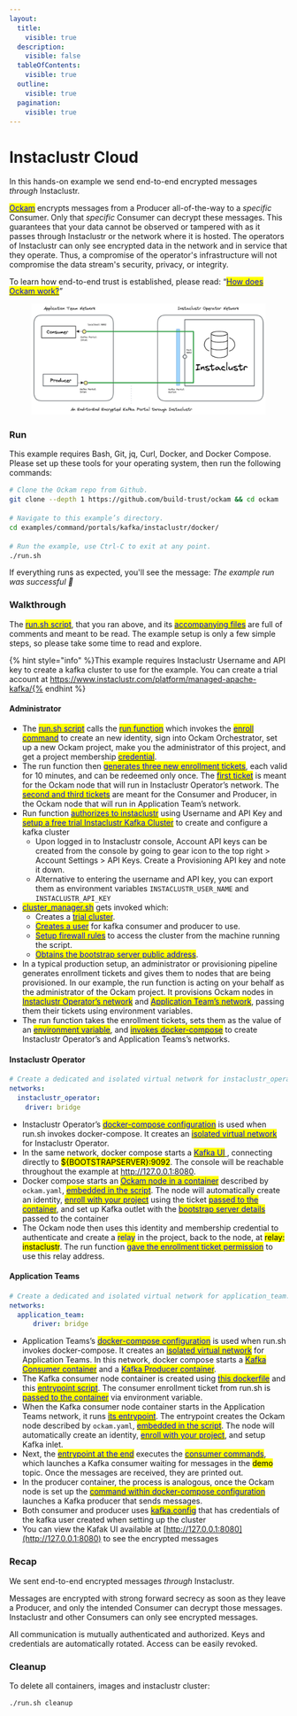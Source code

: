 ```yaml
---
layout:
  title:
    visible: true
  description:
    visible: false
  tableOfContents:
    visible: true
  outline:
    visible: true
  pagination:
    visible: true
---
```


# Instaclustr Cloud

In this hands-on example we send end-to-end encrypted messages _through_ Instaclustr.

[<mark style="color:blue;">Ockam</mark>](../../../) encrypts messages from a Producer all-of-the-way to a _specific_ Consumer. Only that _specific_ Consumer can decrypt these messages. This guarantees that your data cannot be observed or tampered with as it passes through Instaclustr or the network where it is hosted. The operators of Instaclustr can only see encrypted data in the network and in service that they operate. Thus, a compromise of the operator's infrastructure will not compromise the data stream's security, privacy, or integrity.

To learn how end-to-end trust is established, please read: “[<mark style="color:blue;">How does Ockam work?</mark>](../../../how-does-ockam-work.md)”

<figure><img src="../../../.gitbook/assets/portals-instaclustr.png" alt=""><figcaption></figcaption></figure>

### Run

This example requires Bash, Git, jq, Curl, Docker, and Docker Compose. Please set up these tools for your operating system, then run the following commands:

```bash
# Clone the Ockam repo from Github.
git clone --depth 1 https://github.com/build-trust/ockam && cd ockam

# Navigate to this example’s directory.
cd examples/command/portals/kafka/instaclustr/docker/

# Run the example, use Ctrl-C to exit at any point.
./run.sh
```

If everything runs as expected, you'll see the message: _The example run was successful 🥳_

### Walkthrough

The [<mark style="color:blue;">run.sh script</mark>](https://github.com/build-trust/ockam/blob/develop/examples/command/portals/kafka/instaclustr/docker/run.sh), that you ran above, and its [<mark style="color:blue;">accompanying files</mark>](https://github.com/build-trust/ockam/blob/develop/examples/command/portals/kafka/instaclustr/docker) are full of comments and meant to be read. The example setup is only a few simple steps, so please take some time to read and explore.

{% hint style="info" %}This example requires Instaclustr Username and API key to create a kafka cluster to use for the example. You can create a trial account at https://www.instaclustr.com/platform/managed-apache-kafka/{% endhint %}

#### Administrator

* The [<mark style="color:blue;">run.sh script</mark>](https://github.com/build-trust/ockam/blob/develop/examples/command/portals/kafka/instaclustr/docker/run.sh) calls the [<mark style="color:blue;">run function</mark>](https://github.com/build-trust/ockam/blob/develop/examples/command/portals/kafka/instaclustr/docker/run.sh#L15) which invokes the [<mark style="color:blue;">enroll command</mark>](https://github.com/build-trust/ockam/blob/develop/examples/command/portals/kafka/instaclustr/docker/run.sh#L29) to create an new identity, sign into Ockam Orchestrator, set up a new Ockam project, make you the administrator of this project, and get a project membership [<mark style="color:blue;">credential</mark>](../../../reference/protocols/identities.md#credentials).
* The run function then [<mark style="color:blue;">generates three new enrollment tickets</mark>](https://github.com/build-trust/ockam/blob/develop/examples/command/portals/kafka/instaclustr/docker/run.sh#L47-L62), each valid for 10 minutes, and can be redeemed only once. The [<mark style="color:blue;">first ticket</mark>](https://github.com/build-trust/ockam/blob/develop/examples/command/portals/kafka/instaclustr/docker/run.sh#L54) is meant for the Ockam node that will run in Instaclustr Operator’s network. The [<mark style="color:blue;">second and third tickets</mark>](https://github.com/build-trust/ockam/blob/develop/examples/command/portals/kafka/instaclustr/docker/run.sh#L61-L62) are meant for the Consumer and Producer, in the Ockam node that will run in Application Team’s network.
* Run function [<mark style="color:blue;">authorizes to instaclustr</mark>](https://github.com/build-trust/ockam/blob/develop/examples/command/portals/kafka/instaclustr/docker/run.sh#L30-L40) using Username and API Key and [<mark style="color:blue;">setup a free trial Instaclustr Kafka Cluster</mark>](https://github.com/build-trust/ockam/blob/develop/examples/command/portals/kafka/instaclustr/docker/run.sh#L41) to create and configure a kafka cluster
  * Upon logged in to Instaclustr console, Account API keys can be created from the console by going to gear icon to the top right > Account Settings > API Keys. Create a Provisioning API key and note it down.
  * Alternative to entering the username and API key, you can export them as environment variables `INSTACLUSTR_USER_NAME` and `INSTACLUSTR_API_KEY`
* [<mark style="color:blue;">cluster_manager.sh</mark>](https://github.com/build-trust/ockam/blob/develop/examples/command/portals/kafka/instaclustr/docker/cluster_manager.sh) gets invoked which:
  * Creates a [<mark style="color:blue;">trial cluster</mark>](https://github.com/build-trust/ockam/blob/develop/examples/command/portals/kafka/instaclustr/docker/cluster_manager.sh#L4-L33).
  * [<mark style="color:blue;">Creates a user</mark>](https://github.com/build-trust/ockam/blob/develop/examples/command/portals/kafka/instaclustr/docker/cluster_manager.sh#L101-L123) for kafka consumer and producer to use.
  * [<mark style="color:blue;">Setup firewall rules</mark>](https://github.com/build-trust/ockam/blob/develop/examples/command/portals/kafka/instaclustr/docker/cluster_manager.sh#L79-L98) to access the cluster from the machine running the script.
  * [<mark style="color:blue;">Obtains the bootstrap server public address</mark>](https://github.com/build-trust/ockam/blob/develop/examples/command/portals/kafka/instaclustr/docker/cluster_manager.sh#L166-L167).
* In a typical production setup, an administrator or provisioning pipeline generates enrollment tickets and gives them to nodes that are being provisioned. In our example, the run function is acting on your behalf as the administrator of the Ockam project. It provisions Ockam nodes in [<mark style="color:blue;">Instaclustr Operator’s network</mark>](https://github.com/build-trust/ockam/blob/develop/examples/command/portals/kafka/instaclustr/docker/run.sh#L68C31-L68C73) and [<mark style="color:blue;">Application Team’s network</mark>](https://github.com/build-trust/ockam/blob/develop/examples/command/portals/kafka/instaclustr/docker/run.sh#L75C33-L75C158), passing them their tickets using environment variables.
* The run function takes the enrollment tickets, sets them as the value of an [<mark style="color:blue;">environment variable</mark>](https://github.com/build-trust/ockam/blob/develop/examples/command/portals/kafka/instaclustr/docker/run.sh#L68C36-L68C53), and [<mark style="color:blue;">invokes docker-compose</mark>](https://github.com/build-trust/ockam/blob/develop/examples/command/portals/kafka/instaclustr/docker/run.sh#L63-L75) to create Instaclustr Operator’s and Application Teams’s networks.


#### Instaclustr Operator

```yaml
# Create a dedicated and isolated virtual network for instaclustr_operator.
networks:
  instaclustr_operator:
    driver: bridge
```

* Instaclustr Operator’s [<mark style="color:blue;">docker-compose configuration</mark>](https://github.com/build-trust/ockam/blob/develop/examples/command/portals/kafka/instaclustr/docker/instaclustr\_operator/docker-compose.yml) is used when run.sh invokes docker-compose. It creates an [<mark style="color:blue;">isolated virtual network</mark>](https://github.com/build-trust/ockam/blob/develop/examples/command/portals/kafka/instaclustr/docker/instaclustr\_operator/docker-compose.yml#L3-L5) for Instaclustr Operator.
* In the same network, docker compose starts a [<mark style="color:blue;">Kafka UI</mark> ](https://github.com/build-trust/ockam/blob/develop/examples/command/portals/kafka/instaclustr/docker/instaclustr\_operator/docker-compose.yml#L20-L32), connecting directly to <mark style="background-color:yellow;">${BOOTSTRAPSERVER}:9092</mark>. The console will be reachable throughout the example at http://127.0.0.1:8080.
* Docker compose starts an [<mark style="color:blue;">Ockam node in a container</mark>](https://github.com/build-trust/ockam/blob/develop/examples/command/portals/kafka/instaclustr/docker/instaclustr\_operator/docker-compose.yml#L11-L19) described by `ockam.yaml`, [<mark style="color:blue;">embedded in the script</mark>](https://github.com/build-trust/ockam/blob/develop/examples/command/portals/kafka/instaclustr/docker/instaclustr\_operator/run\_ockam.sh#L6-L17). The node will automatically create an identity, [<mark style="color:blue;">enroll with your project</mark>](https://github.com/build-trust/ockam/blob/develop/examples/command/portals/kafka/instaclustr/docker/application\_team/run\_ockam.sh#L6-L17) using the ticket [<mark style="color:blue;">passed to the container</mark>](https://github.com/build-trust/ockam/blob/develop/examples/command/portals/kafka/instaclustr/docker/instaclustr\_operator/docker-compose.yml#L16), and set up Kafka outlet with the [<mark style="color:blue;">bootstrap server details</mark>](https://github.com/build-trust/ockam/blob/develop/examples/command/portals/kafka/instaclustr/docker/instaclustr\_operator/docker-compose.yml#L17) passed to the container
* The Ockam node then uses this identity and membership credential to authenticate and create a <mark style="color:blue;">relay</mark> in the project, back to the node, at <mark style="background-color:yellow;">relay: instaclustr</mark>. The run function [<mark style="color:blue;">gave the enrollment ticket permission</mark>](https://github.com/build-trust/ockam/blob/develop/examples/command/portals/kafka/instaclustr/docker/run.sh#L53C86-L53C102) to use this relay address.

#### Application Teams

```yaml
# Create a dedicated and isolated virtual network for application_team.
networks:
  application_team:
      driver: bridge
```

* Application Teams’s [<mark style="color:blue;">docker-compose configuration</mark>](https://github.com/build-trust/ockam/blob/develop/examples/command/portals/kafka/instaclustr/docker/application\_team/docker-compose.yml) is used when run.sh invokes docker-compose. It creates an [<mark style="color:blue;">isolated virtual network</mark>](https://github.com/build-trust/ockam/blob/develop/examples/command/portals/kafka/instaclustr/docker/application\_team/docker-compose.yml#L3-L5) for Application Teams. In this network, docker compose starts a [<mark style="color:blue;">Kafka Consumer container</mark>](https://github.com/build-trust/ockam/blob/develop/examples/command/portals/kafka/instaclustr/docker/application\_team/docker-compose.yml#L11-L38) and a [<mark style="color:blue;">Kafka Producer container</mark>](https://github.com/build-trust/ockam/blob/develop/examples/command/portals/kafka/instaclustr/docker/application\_team/docker-compose.yml#L40-L73).
* The Kafka consumer node container is created using [<mark style="color:blue;">this dockerfile</mark>](https://github.com/build-trust/ockam/blob/develop/examples/command/portals/kafka/instaclustr/docker/application\_team/kafka\_client.dockerfile) and this [<mark style="color:blue;">entrypoint script</mark>](https://github.com/build-trust/ockam/blob/develop/examples/command/portals/kafka/instaclustr/docker/application\_team/run\_ockam.sh). The consumer enrollment ticket from run.sh is [<mark style="color:blue;">passed to the container</mark>](https://github.com/build-trust/ockam/blob/develop/examples/command/portals/kafka/instaclustr/docker/application\_team/docker-compose.yml#L16) via environment variable.
* When the Kafka consumer node container starts in the Application Teams network, it runs [<mark style="color:blue;">its entrypoint</mark>](https://github.com/build-trust/ockam/blob/develop/examples/command/portals/kafka/instaclustr/docker/application\_team/run\_ockam.sh). The entrypoint creates the Ockam node described by `ockam.yaml`, [<mark style="color:blue;">embedded in the script</mark>](https://github.com/build-trust/ockam/blob/develop/examples/command/portals/kafka/instaclustr/docker/application\_team/run\_ockam.sh#L15-L25). The node will automatically create an identity, [<mark style="color:blue;">enroll with your project</mark>](https://github.com/build-trust/ockam/blob/develop/examples/command/portals/kafka/instaclustr/docker/application\_team/run\_ockam.sh#L15-L25), and setup Kafka inlet.
* Next, the [<mark style="color:blue;">entrypoint at the end</mark>](https://github.com/build-trust/ockam/blob/develop/examples/command/portals/kafka/instaclustr/docker/application\_team/docker-compose.yml#L19) executes the [<mark style="color:blue;">consumer commands</mark>](https://github.com/build-trust/ockam/blob/develop/examples/command/portals/kafka/instaclustr/docker/application\_team/docker-compose.yml#L23-L37), which launches a Kafka consumer waiting for messages in the <mark style="background-color:yellow;">demo</mark> topic. Once the messages are received, they are printed out.
* In the producer container, the process is analogous, once the Ockam node is set up the [<mark style="color:blue;">command within docker-compose configuration</mark>](https://github.com/build-trust/ockam/blob/develop/examples/command/portals/kafka/instaclustr/docker/application\_team/docker-compose.yml#L48-L73) launches a Kafka producer that sends messages.
* Both consumer and producer uses [<mark style="color:blue;">kafka.config</mark>](https://github.com/build-trust/ockam/blob/develop/examples/command/portals/kafka/instaclustr/docker/application\_team/run_ockam.sh#L4-L11) that has credentials of the kafka user created when setting up the cluster
* You can view the Kafak UI available at [http://127.0.0.1:8080](http://127.0.0.1:8080) to see the encrypted messages

### Recap

We sent end-to-end encrypted messages _through_ Instaclustr.

Messages are encrypted with strong forward secrecy as soon as they leave a Producer, and only the intended Consumer can decrypt those messages. Instaclustr and other Consumers can only see encrypted messages.

All communication is mutually authenticated and authorized. Keys and credentials are automatically rotated. Access can be easily revoked.

### Cleanup

To delete all containers, images and instaclustr cluster:

```sh
./run.sh cleanup
```
